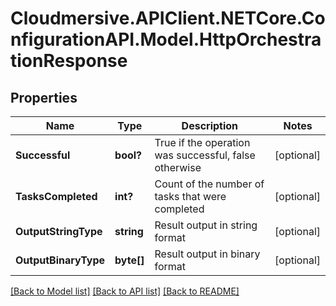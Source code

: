 # Cloudmersive.APIClient.NETCore.ConfigurationAPI.Model.HttpOrchestrationResponse
## Properties

Name | Type | Description | Notes
------------ | ------------- | ------------- | -------------
**Successful** | **bool?** | True if the operation was successful, false otherwise | [optional] 
**TasksCompleted** | **int?** | Count of the number of tasks that were completed | [optional] 
**OutputStringType** | **string** | Result output in string format | [optional] 
**OutputBinaryType** | **byte[]** | Result output in binary format | [optional] 

[[Back to Model list]](../README.md#documentation-for-models) [[Back to API list]](../README.md#documentation-for-api-endpoints) [[Back to README]](../README.md)

